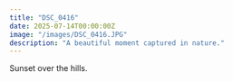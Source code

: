 ```yaml
---
title: "DSC_0416"
date: 2025-07-14T00:00:00Z
image: "/images/DSC_0416.JPG"
description: "A beautiful moment captured in nature."
---
```


Sunset over the hills.
